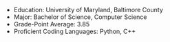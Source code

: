 - Education: University of Maryland, Baltimore County
- Major: Bachelor of Science, Computer Science
- Grade-Point Average: 3.85
- Proficient Coding Languages: Python, C++
